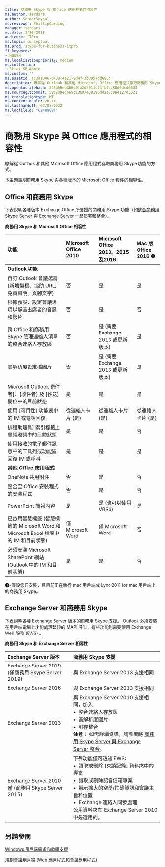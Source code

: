 ```yaml
---
title: 商務用 Skype 與 Office 應用程式的相容性
ms.author: serdars
author: SerdarSoysal
ms.reviewer: PhillipGarding
manager: serdars
ms.date: 2/16/2018
audience: ITPro
ms.topic: conceptual
ms.prod: skype-for-business-itpro
f1.keywords:
- NOCSH
ms.localizationpriority: medium
ms.collection:
- Strat_SB_Admin
ms.custom: ''
ms.assetid: ac3a1046-b438-4e21-9d4f-3b0057dd685d
description: 瞭解從 Outlook 和其他 Microsoft Office 應用程式存取商務用 Skype 功能的方式。
ms.openlocfilehash: 249b66eb366d9fa2d5911c24fb7dc88d0dcd6633
ms.sourcegitcommit: 59d209ed669c13807e38196dd2a2c0a4127d3621
ms.translationtype: MT
ms.contentlocale: zh-TW
ms.lasthandoff: 02/05/2022
ms.locfileid: "62409896"
---
```

# <a name="skype-for-business-compatibility-with-office-apps"></a>商務用 Skype 與 Office 應用程式的相容性
 
瞭解從 Outlook 和其他 Microsoft Office 應用程式存取商務用 Skype 功能的方式。
  
本主題說明商務用 Skype 與各種版本的 Microsoft Office 套件的相容性。 
  
## <a name="office-and-skype-for-business"></a>Office 和商務用 Skype

下表說明各種版本 Exchange Office 所支援的商務用 Skype 功能（如[整合商務用 Skype Server 與 Exchange Server 一起](../../deploy/integrate-with-exchange-server/integrate-with-exchange-server.md)部署和整合）。
  
**商務用 Skype 和 Microsoft Office 相容性**

|**功能**|**Microsoft Office 2010**|**Microsoft Office 2013、2015及2016**|**Mac 版 Office 2016** &#x2776; |
|:-----|:-----|:-----|:-----|
|**Outlook 功能** ||||
|自訂 Outlook 會議邀請 (新增徽標、協助 URL、免責聲明、頁腳文字)   |否  |是   |是|
|根據預設，設定會議選項以靜音出席者的音訊和影片    |否    |是    |否    |
|跨 Office 和商務用 Skype 管理連絡人清單的整合連絡人存放區    |否    |是 (需要 Exchange 2013 或更新版本)     |是    |
|高解析度設定檔圖片    |否    |是 (需要 Exchange 2013 或更新版本)     |是    |
|Microsoft Outlook 寄件者]、[收件者] 及 [抄送] 欄位中的目前狀態    |是    |是    |是    |
|使用 [可用性] 功能表中的 IM 或電話回復    |從連絡人卡片 (是)     |從連絡人卡片 (是)     |從連絡人卡片 (是)     |
|排程助理員] 索引標籤上會議邀請中的目前狀態    |是    |是    |否    |
|使用接收的電子郵件訊息中的工具列或功能區回復 IM 或呼叫    |是    |是    |是    |
|**其他 Office 應用程式**   ||||
|OneNote 共用附注    |否    |是    |否    |
|整合至 Office 安裝程式的安裝程式    |否    |是    |否    |
|PowerPoint 簡報內容    |是    |是 (也可以使用 VBSS)     |是    |
|已啟用智慧標籤 (智慧標籤的 Microsoft Word 和 Microsoft Excel 檔案中的 IM 和目前狀態)     |僅 Microsoft Word    |僅 Microsoft Word    |否    |
|必須安裝 Microsoft SharePoint 網站 (Outlook 中的 IM 和目前狀態)     |是    |是    |否    |
   
&#x2776;-假設您已安裝，且目前正在執行 mac 用戶端或 Lync 2011 for mac 用戶端上的商務用 Skype。
  
## <a name="exchange-server-and-skype-for-business"></a>Exchange Server 和商務用 Skype

下表說明各種 Exchange Server 版本的商務用 Skype 支援。 Outlook 必須安裝在用戶端電腦上才能處理延伸的 MAPI 呼叫，有些功能則需要使用 Exchange Web 服務 (EWS) 。
  
**商務用 Skype 和 Exchange Server 相容性**

|**Exchange Server 版本**|**商務用 Skype 支援**|
|:-----|:-----|
|Exchange Server 2019 (僅商務用 Skype Server 2019)  |與 Exchange Server 2013 支援相同    |
|Exchange Server 2016    |與 Exchange Server 2013 支援相同  <br/> |
|Exchange Server 2013  <br/> |與 Exchange Server 2010 支援相同，加入  <br/>&bull;&nbsp;&nbsp;整合連絡人存放區  <br/>&bull;&nbsp;&nbsp;高解析度圖片  <br/>&bull;&nbsp;&nbsp;封存整合  <br/> **注意：** 如需詳細資訊，請參閱將 [商務用 Skype Server 與 Exchange Server 整合](../../deploy/integrate-with-exchange-server/integrate-with-exchange-server.md)。  <br/> |
|Exchange Server 2010  <br/>僅 (商務用 Skype Server 2015)  |下列功能僅可透過 EWS:  <br/>&bull;&nbsp;&nbsp;讀取或刪除 [交談記錄] 資料夾中的專案  <br/>&bull;&nbsp;&nbsp;讀取或刪除語音信箱專案  <br/>&bull;&nbsp;&nbsp;顯示擴大的空閒/忙碌資訊和會議主旨和位置  <br/>&bull;&nbsp;&nbsp;Exchange 連絡人同步處理  <br/> 公用資料夾在 Exchange Server 2010 中是選用的。  <br/> |
   
## <a name="see-also"></a>另請參閱
 
[Windows 用戶端需求和軟體支援](windows-requirements.md)
  
[規劃會議用戶端 (Web 應用程式和會議應用程式) ](meetings-clients.md)

